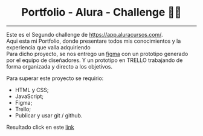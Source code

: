 # 
<h1 align="center">
   Portfolio - Alura - Challenge 👨‍💻
 </h1> 
<hr> 

   Este es el Segundo challenge de https://app.aluracursos.com/.   <br> 
   Aqui esta mi Portfolio, donde presentare todos mis conocimientos y la experiencia que valla adquiriendo    <br>
   Para dicho proyecto, se nos entrego un [figma](https://www.figma.com/file/o2di04LyhIgUoAbkNLde80/Portafolio?node-id=1%3A29) con un prototipo generado por el equipo de diseñadores. Y un prototipo en TRELLO trabajando de forma organizada y directo a los objetivos.<br>
   
   Para superar este proyecto se requirio: <br>

- HTML y CSS;
- JavaScript;
- Figma;
- Trello; 
- Publicar y usar git / github. <br> 

Resultado click en este [link](https://kinggarett.github.io/Portfolio/)
